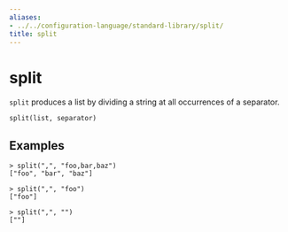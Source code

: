 ```yaml
---
aliases:
- ../../configuration-language/standard-library/split/
title: split
---
```


# split

`split` produces a list by dividing a string at all occurrences of a separator.

```river
split(list, separator)
```

## Examples

```river
> split(",", "foo,bar,baz")
["foo", "bar", "baz"]

> split(",", "foo")
["foo"]

> split(",", "")
[""]
```
